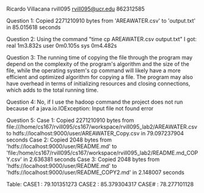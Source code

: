Ricardo Villacana
rvill095
rvill095@ucr.edu
862312585

Question 1: Copied 2271210910 bytes from 'AREAWATER.csv' to 'output.txt' in 85.015618 seconds

Question 2: Using the command "time cp AREAWATER.csv output.txt" I got:
real	1m3.832s
user	0m0.105s
sys	0m4.482s

Question 3: The running time of copying the file through the program may depend on the complexity of the program's 
algorithm and the size of the file, while the operating system's cp command will likely have a more efficient and 
optimized algorithm for copying a file. The program may also have overhead in terms of initializing resources 
and closing connections, which adds to the total running time.

Question 4: No, if I use the hadoop command the project does not run because of a java.io.IOException: Input file not found error

Question 5: 
    Case 1: Copied 2271210910 bytes from file:///home/cs167/rvill095/cs167/workspace/rvill095_lab2/AREAWATER.csv to 
            hdfs://localhost:9000/user/AREAWATER_Copy.csv in 79.097237904 seconds
    Case 2: Copied 2048 bytes from 'hdfs://localhost:9000/user/README.md' to 
            'file:/home/cs167/rvill095/cs167/workspace/rvill095_lab2/README.md_COPY.csv' in 2.636381 seconds
    Case 3: Copied 2048 bytes from 'hdfs://localhost:9000/user/README.md' to 
            'hdfs://localhost:9000/user/README_COPY2.md' in 2.148007 seconds

Table: CASE1 : 79.101351273
       CASE2 : 85.379304317
       CASE# : 78.277101128
















